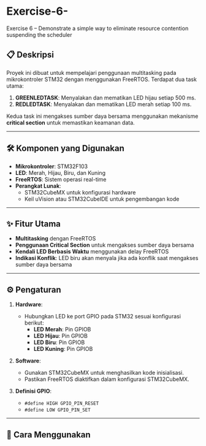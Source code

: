 # Exercise-6-
Exercise 6 – Demonstrate a simple way to eliminate resource contention suspending the scheduler

## 📋 Deskripsi

Proyek ini dibuat untuk mempelajari penggunaan multitasking pada mikrokontroler STM32 dengan menggunakan FreeRTOS. Terdapat dua task utama:
1. **GREENLEDTASK**: Menyalakan dan mematikan LED hijau setiap 500 ms.
2. **REDLEDTASK**: Menyalakan dan mematikan LED merah setiap 100 ms.

Kedua task ini mengakses sumber daya bersama menggunakan mekanisme **critical section** untuk memastikan keamanan data.

---

## 🛠️ Komponen yang Digunakan

- **Mikrokontroler**: STM32F103
- **LED**: Merah, Hijau, Biru, dan Kuning
- **FreeRTOS**: Sistem operasi real-time
- **Perangkat Lunak**:
  - STM32CubeMX untuk konfigurasi hardware
  - Keil uVision atau STM32CubeIDE untuk pengembangan kode

---

## ✨ Fitur Utama

- **Multitasking** dengan FreeRTOS
- **Penggunaan Critical Section** untuk mengakses sumber daya bersama
- **Kendali LED Berbasis Waktu** menggunakan delay FreeRTOS
- **Indikasi Konflik**: LED biru akan menyala jika ada konflik saat mengakses sumber daya bersama

---

## ⚙️ Pengaturan

1. **Hardware**:
   - Hubungkan LED ke port GPIO pada STM32 sesuai konfigurasi berikut:
     - **LED Merah**: Pin GPIOB
     - **LED Hijau**: Pin GPIOB
     - **LED Biru**: Pin GPIOB
     - **LED Kuning**: Pin GPIOB

2. **Software**:
   - Gunakan STM32CubeMX untuk menghasilkan kode inisialisasi.
   - Pastikan FreeRTOS diaktifkan dalam konfigurasi STM32CubeMX.

3. **Definisi GPIO**:
   - `#define HIGH GPIO_PIN_RESET`
   - `#define LOW GPIO_PIN_SET`

---

## 🚀 Cara Menggunakan
